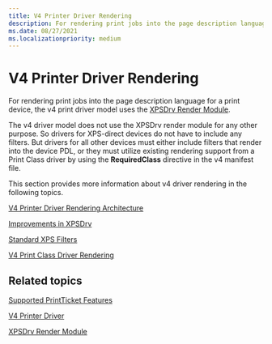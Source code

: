 ```yaml
---
title: V4 Printer Driver Rendering
description: For rendering print jobs into the page description language for a print device, the v4 print driver model uses the XPSDrv Render Module.
ms.date: 08/27/2021
ms.localizationpriority: medium
---
```


# V4 Printer Driver Rendering

For rendering print jobs into the page description language for a print device, the v4 print driver model uses the [XPSDrv Render Module](xpsdrv-render-module.md).

The v4 driver model does not use the XPSDrv render module for any other purpose. So drivers for XPS-direct devices do not have to include any filters. But drivers for all other devices must either include filters that render into the device PDL, or they must utilize existing rendering support from a Print Class driver by using the **RequiredClass** directive in the v4 manifest file.

This section provides more information about v4 driver rendering in the following topics.

[V4 Printer Driver Rendering Architecture](v4-driver-rendering-architecture.md)

[Improvements in XPSDrv](improvements-in-xpsdrv.md)

[Standard XPS Filters](standard-xps-filters.md)

[V4 Print Class Driver Rendering](print-class-driver-rendering.md)

## Related topics

[Supported PrintTicket Features](supported-printticket-features.md)  

[V4 Printer Driver](v4-printer-driver.md)  

[XPSDrv Render Module](xpsdrv-render-module.md)  
